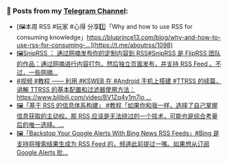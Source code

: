 ### 📰 Posts from my [Telegram Channel](https://t.me/s/aboutrss):
<!-- BLOG-POST-LIST:START -->
- [🖼本周 RSS #玩家 #心得 分享1️⃣「Why and how to use RSS for consuming knowledge」https://bluprince13.com/blog/why-and-how-to-use-rss-for-consuming-...](https://t.me/aboutrss/1098)
- [🖼SnipRSS ： 通过网摘发布你的定制内容到 RSS#SnipRSS 是 FlipRSS 团队的作品：通过网摘进行内容打包，然后独立页面发布，并支持 RSS Feed 。不过，一些网摘...](https://t.me/aboutrss/1097)
- [#视频 #教程 —— 利用 #KSWEB 在 #Android 手机上搭建 #TTRSS 的续篇，讲解 TTRSS 的基本配置和过滤器使用方法：https://www.bilibili.com/video/BV1Zq4y1m7io ...](https://t.me/aboutrss/1096)
- [🖼「基于 RSS 的信息体系构建」 #教程「如果你和我一样，选择了自己掌握信息获取的主动权。那 RSS 应该是无法绕过的一个技术，可能也是综合考量后的唯一选择。...](https://t.me/aboutrss/1095)
- [🖼「Backstop Your Google Alerts With Bing News RSS Feeds」#Bing 是支持将搜索结果生成为 RSS Feed 的，频道此前提过一嘴。如果想从订阅 Google Alerts 批...](https://t.me/aboutrss/1094)
<!-- BLOG-POST-LIST:END -->

<!--
**AboutRSS/AboutRSS** is a ✨ _special_ ✨ repository because its `README.md` (this file) appears on your GitHub profile.

Here are some ideas to get you started:

- 🔭 I’m currently working on ...
- 🌱 I’m currently learning ...
- 👯 I’m looking to collaborate on ...
- 🤔 I’m looking for help with ...
- 💬 Ask me about ...
- 📫 How to reach me: ...
- 😄 Pronouns: ...
- ⚡ Fun fact: ...
-->
